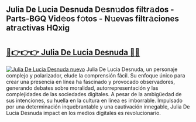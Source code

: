 ## Julia De Lucia Desnuda D𝚎sn𝚞dos filtr𝚊dos - Parts-BGQ Vid𝚎os f𝚘tos - N𝚞evas filtr𝚊ciones atr𝚊ctivas HQxig

# <h2><a href="http://mbci2q.tromn.icu/?c=Julia+De+Lucia+Desnuda">🔗👉👉👉 Julia De Lucia Desnuda 🔗🔗</a></h2>

[![Julia De Lucia Desnuda nuevo](https://i.imgur.com/pEAQMta.gif)](http://mbci2q.tromn.icu/?c=Julia+De+Lucia+Desnuda)
Julia De Lucia Desnuda, un personaje complejo y polarizador, elude la comprensión fácil. Su enfoque único para crear una presencia en línea ha fascinado y provocado observadores, generando debates sobre moralidad, autorrepresentación y las complejidades de las sociedades digitales. A pesar de la ambigüedad de sus intenciones, su huella en la cultura en línea es imborrable. Impulsado por una determinación inquebrantable y una cautivación innegable, Julia De Lucia Desnuda impact en los medios digitales es revolucionario.

